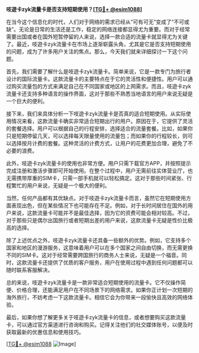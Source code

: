 **吱遊卡zyk流量卡是否支持短期使用？[[TG💪+ @esim1088](https://t.me/s/esim1088)]**

在当今这个信息化的时代，人们对于网络的需求已经从“可有可无”变成了“不可或缺”。无论是日常的生活还是工作，稳定的网络连接都显得尤为重要。而对于经常需要出国或者在国外短暂停留的人来说，选择一款合适的流量卡就显得尤为关键了。最近，吱遊卡zyk流量卡在市场上逐渐崭露头角，尤其是它是否支持短期使用的问题，成为了许多用户关注的焦点。那么，今天我们就来详细探讨一下这个问题。

首先，我们需要了解什么是吱遊卡zyk流量卡。简单来说，它是一款专门为旅行者设计的国际流量卡。这款流量卡的主要特点在于它的灵活性和便捷性。用户可以通过购买流量包的方式来满足自己在不同国家或地区的上网需求。而且，吱遊卡zyk流量卡还支持多种语言的操作界面，这对于那些不熟悉当地语言的用户来说无疑是一个巨大的便利。

接下来，我们来具体分析一下吱遊卡zyk流量卡是否真的适合短期使用。从实际使用情况来看，这款流量卡确实非常适合短期出行的用户。原因在于，它提供了灵活的套餐选择。用户可以根据自己的行程安排，选择适合的流量套餐。比如，如果你只是短期停留几天，可以选择每天限量使用的流量包；而如果你的行程较长，则可以选择按月计费的套餐。这种灵活的计费方式，让用户的花费更加合理，避免了不必要的浪费。

此外，吱遊卡zyk流量卡的使用也非常方便。用户只需下载官方APP，并按照提示完成注册和激活步骤即可开始使用。在整个过程中，用户无需前往实体营业厅，也无需携带厚重的SIM卡，只需一部手机就可以轻松搞定。这对于那些时间紧张、行程繁忙的用户来说，无疑是一个极大的便利。

当然，任何产品都有其优缺点。对于吱遊卡zyk流量卡而言，虽然它在短期使用方面表现出色，但在某些情况下也可能存在不足。例如，对于长时间居住在国外的用户来说，这款流量卡可能并不是最佳选择，因为它的资费可能会相对较高。不过，对于那些只是偶尔出国旅行或者短期出差的用户来说，这款流量卡无疑是性价比极高的选择。

除了上述优点之外，吱遊卡zyk流量卡还具备一些额外的优势。例如，它支持多个国家和地区的漫游服务，这意味着用户可以在多个国家之间自由切换，而无需更换不同的SIM卡。这对于经常需要跨国旅行的商务人士来说，无疑是一个福音。同时，这款流量卡还提供了优质的客户服务，用户在使用过程中遇到任何问题都可以随时联系客服解决。

总的来说，吱遊卡zyk流量卡是一款非常适合短期使用的流量卡。它不仅操作简便、价格合理，还能满足用户在不同场景下的网络需求。如果你正计划一次短期的海外旅行，不妨考虑一下这款流量卡。相信它会为你带来一段愉快且高效的网络体验。

最后，如果你想了解更多关于吱遊卡zyk流量卡的信息，或者想要购买这款流量卡，可以通过官方渠道进行咨询和购买。记得关注他们的社交媒体账号，以便及时获取最新的优惠信息和使用技巧。

[[TG💪+ @esim1088](https://t.me/s/esim1088) ![Image](https://i.postimg.cc/4NQfJmqS/Snipaste-2025-05-13-00-14-12.png)]